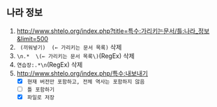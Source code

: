 #
## 나라 정보
1. http://www.shtelo.org/index.php?title=특수:가리키는문서/틀:나라_정보&limit=500
1. ` (끼워넣기) ‎ (← 가리키는 문서 목록)` 삭제
1. `\n.* ‎ \(← 가리키는 문서 목록\)`(RegEx) 삭제
1. `연습장:.*\n`(RegEx) 삭제
1. http://www.shtelo.org/index.php/특수:내보내기
    - [x] `현재 버전만 포함하고, 전체 역사는 포함하지 않음`
    - [ ] `틀 포함하기`
    - [x] `파일로 저장`